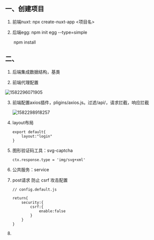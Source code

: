 ## 一、创建项目

1. 前端nuxt: npx create-nuxt-app <项目名>

2. 后端egg: npm init egg --type=simple

   ​		npm install

## 二、 

1. 后端集成数据结构，基类

2. 前端代理配置

![1582296071905](C:\Users\ld\AppData\Roaming\Typora\typora-user-images\1582296071905.png)

3. 前端配置axios插件，pligins/axios.js。过滤/api/，请求拦截，响应拦截

   ![1582298918257](C:\Users\ld\AppData\Roaming\Typora\typora-user-images\1582298918257.png)

4. layout布局

   ```
   export default{
       layout:"login"
   }
   ```

5. 图形验证码工具：svg-captcha

   ```
   ctx.response.type = 'img/svg+xml'
   ```

6. 公共服务：service

7. post请求 防止 csrf 攻击配置

   ```
   // config.default.js
   
   return{
       security:{
           csrf:{
               enable:false
           }
       }
   }
   ```

8. 



 